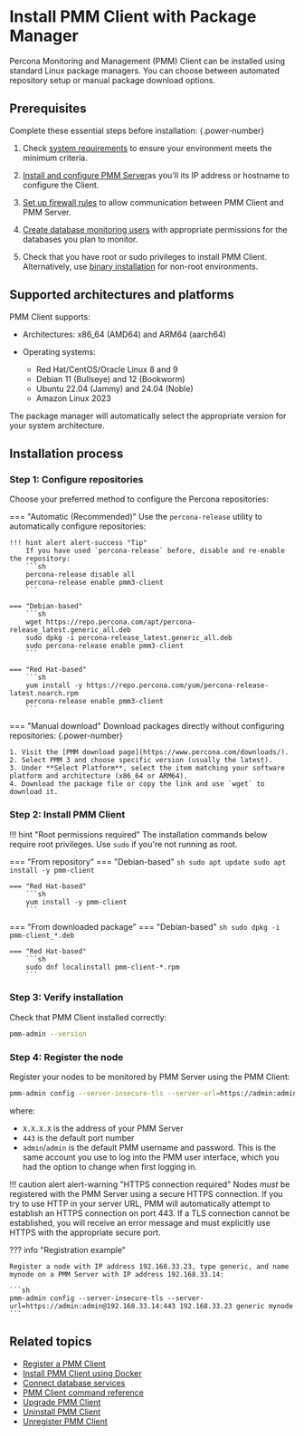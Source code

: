 # Install PMM Client with Package Manager
Percona Monitoring and Management (PMM) Client can be installed using standard Linux package managers. You can choose between automated repository setup or manual package download options.

## Prerequisites

Complete these essential steps before installation:
{.power-number}

1. Check [system requirements](prerequisites.md) to ensure your environment meets the minimum criteria.

2. [Install and configure PMM Server](../install-pmm-server/index.md)as you'll its IP address or hostname to configure the Client.

3. [Set up firewall rules](../plan-pmm-installation/network_and_firewall.md) to allow communication between PMM Client and PMM Server.

4. [Create database monitoring users](prerequisites.md#database-monitoring-requirements) with appropriate permissions for the databases you plan to monitor.

5. Check that you have root or sudo privileges to install PMM Client. Alternatively, use [binary installation](binary_package.md) for non-root environments.

## Supported architectures and platforms
PMM Client supports:

- Architectures: x86_64 (AMD64) and ARM64 (aarch64)
- Operating systems:

    - Red Hat/CentOS/Oracle Linux 8 and 9
    - Debian 11 (Bullseye) and 12 (Bookworm)
    - Ubuntu 22.04 (Jammy) and 24.04 (Noble)
    - Amazon Linux 2023

The package manager will automatically select the appropriate version for your system architecture.

## Installation process

### Step 1: Configure repositories

Choose your preferred method to configure the Percona repositories:

=== "Automatic (Recommended)"
    Use the `percona-release` utility to automatically configure repositories:

    !!! hint alert alert-success "Tip"
        If you have used `percona-release` before, disable and re-enable the repository:
        ```sh
        percona-release disable all
        percona-release enable pmm3-client
        ```

    === "Debian-based"
        ```sh
        wget https://repo.percona.com/apt/percona-release_latest.generic_all.deb
        sudo dpkg -i percona-release_latest.generic_all.deb
        sudo percona-release enable pmm3-client
        ```

    === "Red Hat-based"
        ```sh
        yum install -y https://repo.percona.com/yum/percona-release-latest.noarch.rpm
        percona-release enable pmm3-client
        ```

=== "Manual download"
    Download packages directly without configuring repositories:
    {.power-number}

    1. Visit the [PMM download page](https://www.percona.com/downloads/).
    2. Select PMM 3 and choose specific version (usually the latest).
    3. Under **Select Platform**, select the item matching your software platform and architecture (x86_64 or ARM64).
    4. Download the package file or copy the link and use `wget` to download it.

### Step 2: Install PMM Client

!!! hint "Root permissions required"
    The installation commands below require root privileges. Use `sudo` if you're not running as root.

=== "From repository"
    === "Debian-based"
        ```sh
        sudo apt update
        sudo apt install -y pmm-client
        ```

    === "Red Hat-based"
        ```sh
        yum install -y pmm-client
        ```

=== "From downloaded package"
    === "Debian-based"
        ```sh
        sudo dpkg -i pmm-client_*.deb
        ```

    === "Red Hat-based"
        ```sh
        sudo dnf localinstall pmm-client-*.rpm
        ```

### Step 3: Verify installation

Check that PMM Client installed correctly:

```sh
pmm-admin --version
```

### Step 4: Register the node

Register your nodes to be monitored by PMM Server using the PMM Client:

```sh
pmm-admin config --server-insecure-tls --server-url=https://admin:admin@X.X.X.X:443
```

where: 

- `X.X.X.X` is the address of your PMM Server
- `443` is the default port number
- `admin`/`admin` is the default PMM username and password. This is the same account you use to log into the PMM user interface, which you had the option to change when first logging in.

!!! caution alert alert-warning "HTTPS connection required"
    Nodes *must* be registered with the PMM Server using a secure HTTPS connection. If you try to use HTTP in your server URL, PMM will automatically attempt to establish an HTTPS connection on port 443. If a TLS connection cannot be established, you will receive an error message and must explicitly use HTTPS with the appropriate secure port.

??? info "Registration example"

    Register a node with IP address 192.168.33.23, type generic, and name mynode on a PMM Server with IP address 192.168.33.14:

    ```sh
    pmm-admin config --server-insecure-tls --server-url=https://admin:admin@192.168.33.14:443 192.168.33.23 generic mynode
    ```

## Related topics

- [Register a PMM Client](../register-client-node/index.md) 
- [Install PMM Client using Docker](../install-pmm-client/docker.md) 
- [Connect database services](../install-pmm-client/connect-database/index.md) 
- [PMM Client command reference](../../use/commands/pmm-admin.md) 
- [Upgrade PMM Client](../../pmm-upgrade/upgrade_client.md) 
- [Uninstall PMM Client](../../uninstall-pmm/unregister_client.md)
- [Unregister PMM Client](../../uninstall-pmm/unregister_client.md)
